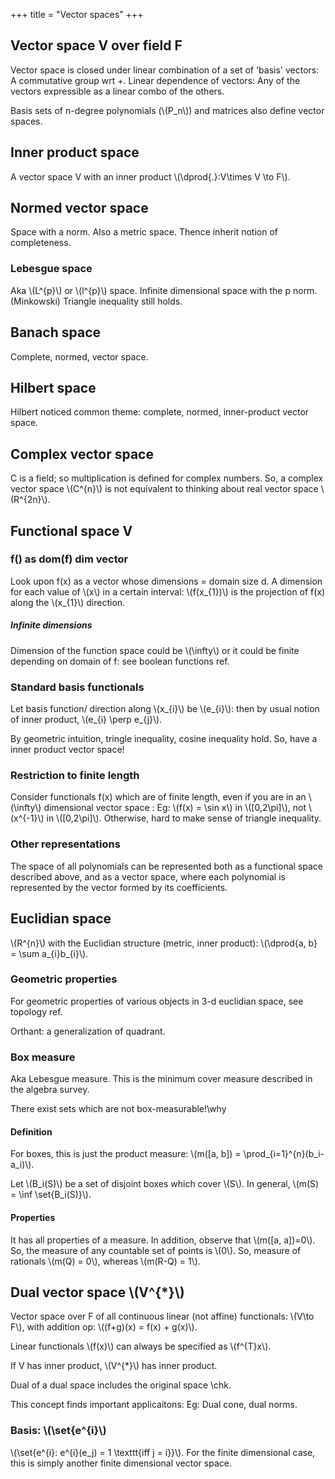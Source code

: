 +++
title = "Vector spaces"
+++

## Vector space V over field F
Vector space is closed under linear combination of a set of 'basis' vectors: A commutative group wrt +. Linear dependence of vectors: Any of the vectors expressible as a linear combo of the others.

Basis sets of n-degree polynomials (\\(P_n\\)) and matrices also define vector spaces.

## Inner product space
A vector space V with an inner product \\(\dprod{.}:V\times V \to F\\).

## Normed vector space
Space with a norm. Also a metric space. Thence inherit notion of completeness.

### Lebesgue space
Aka \\(L^{p}\\) or \\(l^{p}\\) space. Infinite dimensional space with the p norm. (Minkowski) Triangle inequality still holds.

## Banach space
Complete, normed, vector space.

## Hilbert space
Hilbert noticed common theme: complete, normed, inner-product vector space.

## Complex vector space
C is a field; so multiplication is defined for complex numbers. So, a complex vector space \\(C^{n}\\) is not equivalent to thinking about real vector space \\(R^{2n}\\).

## Functional space V
### f() as dom(f) dim vector
Look upon f(x) as a vector whose dimensions = domain size d. A dimension for each value of \\(x\\) in a certain interval: \\(f(x_{1})\\) is the projection of f(x) along the \\(x_{1}\\) direction.

##### Infinite dimensions
Dimension of the function space could be \\(\infty\\) or it could be finite depending on domain of f: see boolean functions ref.

### Standard basis functionals
Let basis function/ direction along \\(x_{i}\\) be \\(e_{i}\\): then by usual notion of inner product, \\(e_{i} \perp e_{j}\\).

By geometric intuition, tringle inequality, cosine inequality hold. So, have a inner product vector space!

### Restriction to finite length
Consider functionals f(x) which are of finite length, even if you are in an \\(\infty\\) dimensional vector space : Eg: \\(f(x) = \sin x\\) in \\([0,2\pi]\\), not \\(x^{-1}\\) in \\([0,2\pi]\\). Otherwise, hard to make sense of triangle inequality.

### Other representations
The space of all polynomials can be represented both as a functional space described above, and as a vector space, where each polynomial is represented by the vector formed by its coefficients.

## Euclidian space
\\(R^{n}\\) with the Euclidian structure (metric, inner product): \\(\dprod{a, b} = \sum a_{i}b_{i}\\).

### Geometric properties
For geometric properties of various objects in 3-d euclidian space, see topology ref.

Orthant: a generalization of quadrant.

### Box measure
Aka Lebesgue measure. This is the minimum cover measure described in the algebra survey.

There exist sets which are not box-measurable!\why

#### Definition
For boxes, this is just the product measure: \\(m([a, b]) = \prod_{i=1}^{n}(b_i- a_i)\\).

Let \\(B_i(S)\\) be a set of disjoint boxes which cover \\(S\\). In general, \\(m(S) = \inf \set{B_i(S)}\\).

#### Properties
It has all properties of a measure. In addition, observe that \\(m([a, a])=0\\). So, the measure of any countable set of points is \\(0\\). So, measure of rationals \\(m(Q) = 0\\), whereas \\(m(R-Q) = 1\\).

## Dual vector space \\(V^{*}\\)
Vector space over F of all continuous linear (not affine) functionals: \\(V\to F\\), with addition op: \\((f+g)(x) = f(x) + g(x)\\).

Linear functionals \\(f(x)\\) can always be specified as \\(f^{T}x\\).

If V has inner product, \\(V^{*}\\) has inner product.

Dual of a dual space includes the original space \chk.

This concept finds important applicaitons: Eg: Dual cone, dual norms.

### Basis: \\(\set{e^{i}\\)
\\(\set{e^{i}: e^{i}(e_j) = 1 \texttt{iff j = i}}\\). For the finite dimensional case, this is simply another finite dimensional vector space.
